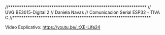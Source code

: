 //****************************************************************
// UVG BE3015-Digital 2
// Daniela Navas
// Comunicación Serial ESP32 - TIVA C
//****************************************************************

Video Explicativo:
https://youtu.be/_tXE-Life24
